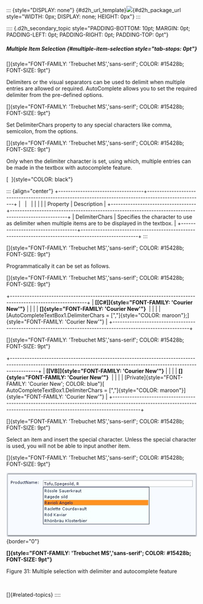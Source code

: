 ::: {style="DISPLAY: none"}
[](ms-xhelp:///?Id=d2h_url_template){#d2h_url_template}![](!package_url!){#d2h_package_url style="WIDTH: 0px; DISPLAY: none; HEIGHT: 0px"}
:::

:::: {.d2h_secondary_topic style="PADDING-BOTTOM: 10pt; MARGIN: 0pt; PADDING-LEFT: 0pt; PADDING-RIGHT: 0pt; PADDING-TOP: 0pt"}
##### Multiple Item Selection {#multiple-item-selection style="tab-stops: 0pt"}

[]{style="FONT-FAMILY: 'Trebuchet MS','sans-serif'; COLOR: #15428b; FONT-SIZE: 9pt"} 

Delimiters or the visual separators can be used to delimit when multiple entries are allowed or required. AutoComplete allows you to set the required delimiter from the pre-defined options.

[]{style="FONT-FAMILY: 'Trebuchet MS','sans-serif'; COLOR: #15428b; FONT-SIZE: 9pt"} 

Set DelimiterChars property to any special characters like comma, semicolon, from the options.

[]{style="FONT-FAMILY: 'Trebuchet MS','sans-serif'; COLOR: #15428b; FONT-SIZE: 9pt"} 

Only when the delimiter character is set, using which, multiple entries can be made in the textbox with autocomplete feature.

[  ]{style="COLOR: black"}

::: {align="center"}
+-----------------------------------+-----------------------------------------------------------------------------------------------------+
|                                   |                                                                                                     |
|                                   |                                                                                                     |
| Property                          | Description                                                                                         |
+-----------------------------------+-----------------------------------------------------------------------------------------------------+
| DelimiterChars                    | Specifies the character to use as delimiter when multiple items are to be displayed in the textbox. |
+-----------------------------------+-----------------------------------------------------------------------------------------------------+
:::

[]{style="FONT-FAMILY: 'Trebuchet MS','sans-serif'; COLOR: #15428b; FONT-SIZE: 9pt"} 

Programmatically it can be set as follows.

[]{style="FONT-FAMILY: 'Trebuchet MS','sans-serif'; COLOR: #15428b; FONT-SIZE: 9pt"} 

+-------------------------------------------------------------------------------------------------------------+
| **[\[C#\]]{style="FONT-FAMILY: 'Courier New'"}**                                                            |
|                                                                                                             |
| **[]{style="FONT-FAMILY: 'Courier New'"}**                                                                  |
|                                                                                                             |
| [AutoCompleteTextBox1.DelimiterChars = [\",\"]{style="COLOR: maroon"};]{style="FONT-FAMILY: 'Courier New'"} |
+-------------------------------------------------------------------------------------------------------------+

[]{style="FONT-FAMILY: 'Trebuchet MS','sans-serif'; COLOR: #15428b; FONT-SIZE: 9pt"} 

+-----------------------------------------------------------------------------------------------------------------------------------------------------------------------+
| **[\[VB\]]{style="FONT-FAMILY: 'Courier New'"}**                                                                                                                      |
|                                                                                                                                                                       |
| **[]{style="FONT-FAMILY: 'Courier New'"}**                                                                                                                            |
|                                                                                                                                                                       |
| [Private]{style="FONT-FAMILY: 'Courier New'; COLOR: blue"}[ AutoCompleteTextBox1.DelimiterChars = [\",\"]{style="COLOR: maroon"}]{style="FONT-FAMILY: 'Courier New'"} |
+-----------------------------------------------------------------------------------------------------------------------------------------------------------------------+

[]{style="FONT-FAMILY: 'Trebuchet MS','sans-serif'; COLOR: #15428b; FONT-SIZE: 9pt"} 

Select an item and insert the special character. Unless the special character is used, you will not be able to input another item.

[]{style="FONT-FAMILY: 'Trebuchet MS','sans-serif'; COLOR: #15428b; FONT-SIZE: 9pt"} 

![](ImagesExt/image72_37.jpg){border="0"}

**[]{style="FONT-FAMILY: 'Trebuchet MS','sans-serif'; COLOR: #15428b; FONT-SIZE: 9pt"}** 

Figure 31: Multiple selection with delimiter and autocomplete feature

 

[]{#related-topics}
::::
